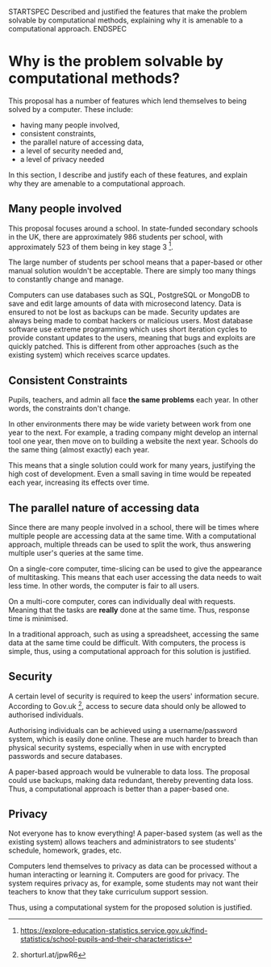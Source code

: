 STARTSPEC
Described and justified the features that make
the problem solvable by computational methods,
explaining why it is amenable to a computational
approach.
ENDSPEC

Why is the problem solvable by computational methods?
=====================================================

This proposal has a number of features which lend themselves to being solved by
a computer. These include:

  * having many people involved,
  * consistent constraints,
  * the parallel nature of accessing data,
  * a level of security needed and,
  * a level of privacy needed

In this section, I describe and justify each of these features, and explain why
they are amenable to a computational approach.
	   
Many people involved
--------------------

This proposal focuses around a school. In state-funded secondary schools in the
UK, there are approximately 986 students per school, with approximately 523 of
them being in key stage 3 [^student_statistics_gov_uk].

[^student_statistics_gov_uk]: https://explore-education-statistics.service.gov.uk/find-statistics/school-pupils-and-their-characteristics

The large number of students per school means that a paper-based or other manual
solution wouldn't be acceptable. There are simply too many things to constantly
change and manage.

Computers can use databases such as SQL, PostgreSQL or MongoDB to save and edit
large amounts of data with microsecond latency. Data is ensured to not be lost
as backups can be made. Security updates are always being made to combat hackers
or malicious users. Most database software use extreme programming which uses
short iteration cycles to provide constant updates to the users, meaning that
bugs and exploits are quickly patched. This is different from other approaches
(such as the existing system) which receives scarce updates.

Consistent Constraints
----------------------

Pupils, teachers, and admin all face **the same problems** each year. In other
words, the constraints don't change.

In other environments there may be wide variety between work from one year to
the next. For example, a trading company might develop an internal tool one
year, then move on to building a website the next year. Schools do the same
thing (almost exactly) each year.

This means that a single solution could work for many years, justifying the high
cost of development. Even a small saving in time would be repeated each year,
increasing its effects over time.

The parallel nature of accessing data
-------------------------------------

Since there are many people involved in a school, there will be times where
multiple people are accessing data at the same time. With a computational
approach, multiple threads can be used to split the work, thus answering
multiple user's queries at the same time.

On a single-core computer, time-slicing can be used to give the appearance of
multitasking. This means that each user accessing the data needs to wait less
time. In other words, the computer is fair to all users.

On a multi-core computer, cores can individually deal with requests. Meaning
that the tasks are __really__ done at the same time. Thus, response time is
minimised.

In a traditional approach, such as using a spreadsheet, accessing the same data
at the same time could be difficult. With computers, the process is simple,
thus, using a computational approach for this solution is justified.


Security
--------

A certain level of security is required to keep the users' information secure.
According to Gov.uk [^minimum-cs-security-gov-uk], access to secure data should
only be allowed to authorised individuals.

[^minimum-cs-security-gov-uk]: shorturl.at/jpwR6

Authorising individuals can be achieved using a username/password system, which
is easily done online. These are much harder to breach than physical security
systems, especially when in use with encrypted passwords and secure databases.

A paper-based approach would be vulnerable to data loss. The proposal could use
backups, making data redundant, thereby preventing data loss. Thus, a
computational approach is better than a paper-based one.

Privacy
-------

Not everyone has to know everything! A paper-based system (as well as the
existing system) allows teachers and administrators to see students' schedule,
homework, grades, etc.

Computers lend themselves to privacy as data can be processed without a human
interacting or learning it. Computers are good for privacy. The system requires
privacy as, for example, some students may not want their teachers to know that
they take curriculum support session.

Thus, using a computational system for the proposed solution is justified.
